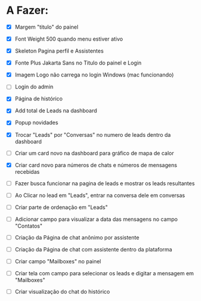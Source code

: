 # A Fazer:

- [x] Margem "titulo" do painel

- [x] Font Weight 500 quando menu estiver ativo

- [x] Skeleton Pagina perfil e Assistentes

- [x] Fonte Plus Jakarta Sans no Titulo do painel e Login

- [x] Imagem Logo não carrega no login Windows (mac funcionando)

- [ ] Login do admin

- [x] Página de histórico

- [x] Add total de Leads na dashboard

- [x] Popup novidades

- [x] Trocar "Leads" por "Conversas" no numero de leads dentro da dashboard

- [ ] Criar um card novo na dashboard para gráfico de mapa de calor

- [x] Criar card novo para números de chats e números de mensagens recebidas

- [ ] Fazer busca funcionar na pagina de leads e mostrar os leads resultantes

- [ ] Ao Clicar no lead em "Leads", entrar na conversa dele em conversas

- [ ] Criar parte de ordenação em "Leads"

- [ ] Adicionar campo para visualizar a data das mensagens no campo "Contatos"

- [ ] Criação da Página de chat anônimo por assistente

- [ ] Criação da Página de chat com assistente dentro da plataforma

- [ ] Criar campo "Mailboxes" no painel

- [ ] Criar tela com campo para selecionar os leads e digitar a mensagem em "Mailboxes"

- [ ] Criar visualização do chat do histórico
